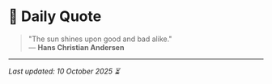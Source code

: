 # 📜 Daily Quote

> "The sun shines upon good and bad alike."  
> — **Hans Christian Andersen**

---

_Last updated: 10 October 2025 ⏳_
